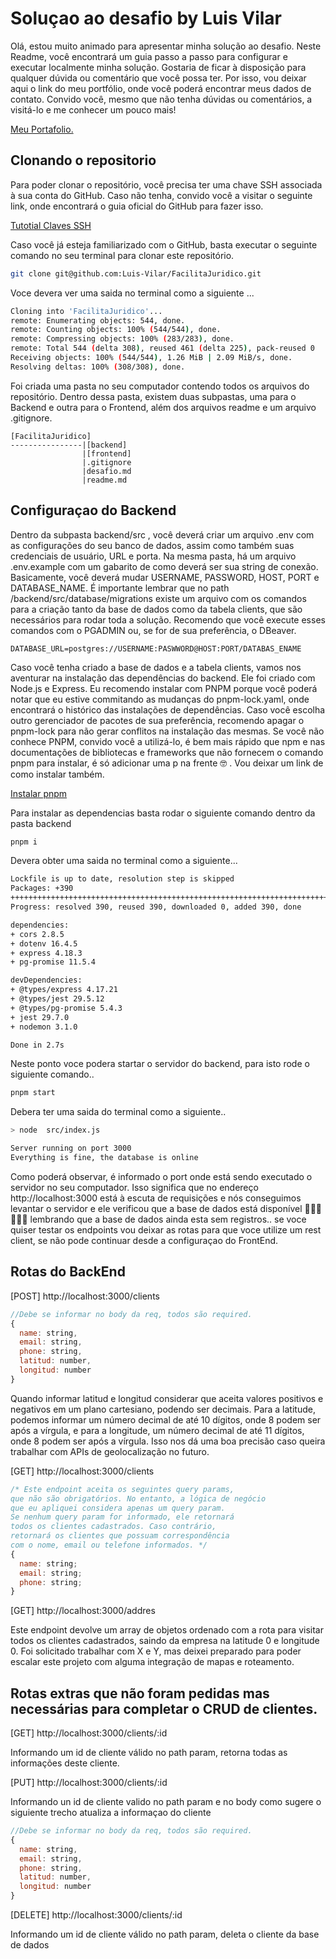 <h1> Soluçao ao desafio by Luis Vilar</h1>
<p>
Olá, estou muito animado para apresentar minha solução ao desafio.
Neste Readme, você encontrará um guia passo a passo para configurar e executar localmente minha solução.
Gostaria de ficar à disposição para qualquer dúvida ou comentário que você possa ter. Por isso, vou deixar aqui o link do meu portfólio, onde você poderá encontrar meus dados de contato. Convido você, mesmo que não tenha dúvidas ou comentários, a visitá-lo e me conhecer um pouco mais!
</p>

<a href= "https://luisvilar.netlify.app/">
Meu Portafolio.
</a>

## Clonando o repositorio

<p>
Para poder clonar o repositório, você precisa ter uma chave SSH associada à sua conta do GitHub. Caso não tenha, convido você a visitar o seguinte link, onde encontrará o guia oficial do GitHub para fazer isso.
</p>
<a href = "https://docs.github.com/en/authentication/connecting-to-github-with-ssh/generating-a-new-ssh-key-and-adding-it-to-the-ssh-agent">
Tutotial Claves SSH
</a><br/>

<p>
Caso você já esteja familiarizado com o GitHub, basta executar o seguinte comando no seu terminal para clonar este repositório.
</p>

```bash
git clone git@github.com:Luis-Vilar/FacilitaJuridico.git
```

<p>
Voce devera ver uma saida no terminal como a siguiente ...
</p>

```bash
Cloning into 'FacilitaJuridico'...
remote: Enumerating objects: 544, done.
remote: Counting objects: 100% (544/544), done.
remote: Compressing objects: 100% (283/283), done.
remote: Total 544 (delta 308), reused 461 (delta 225), pack-reused 0
Receiving objects: 100% (544/544), 1.26 MiB | 2.09 MiB/s, done.
Resolving deltas: 100% (308/308), done.
```

<p>
Foi criada uma pasta no seu computador contendo todos os arquivos do repositório. Dentro dessa pasta, existem duas subpastas, uma para o Backend e outra para o Frontend, além dos arquivos readme e um arquivo .gitignore.
</p>

```shell
[FacilitaJuridico]
----------------|[backend]
                |[frontend]
                |.gitignore
                |desafio.md
                |readme.md
```

## Configuraçao do Backend

<p>
Dentro da subpasta backend/src , você deverá criar um arquivo .env com as configurações do seu banco de dados, assim como também suas credenciais de usuário, URL e porta. Na mesma pasta, há um arquivo .env.example com um gabarito de como deverá ser sua string de conexão. Basicamente, você deverá mudar USERNAME, PASSWORD, HOST, PORT e DATABASE_NAME. É importante lembrar que no path /backend/src/database/migrations existe um arquivo com os comandos para a criação tanto da base de dados como da tabela clients, que são necessários para rodar toda a solução. Recomendo que você execute esses comandos com o PGADMIN ou, se for de sua preferência, o DBeaver.
</p>

```javascritp
DATABASE_URL=postgres://USERNAME:PASWWORD@HOST:PORT/DATABAS_ENAME
```

<p>
Caso você tenha criado a base de dados e a tabela clients, vamos nos aventurar na instalação das dependências do backend. Ele foi criado com Node.js e Express. Eu recomendo instalar com PNPM porque você poderá notar que eu estive commitando as mudanças do pnpm-lock.yaml, onde encontrará o histórico das instalações de dependências. Caso você escolha outro gerenciador de pacotes de sua preferência, recomendo apagar o pnpm-lock para não gerar conflitos na instalação das mesmas. Se você não conhece PNPM, convido você a utilizá-lo, é bem mais rápido que npm e nas documentações de bibliotecas e frameworks que não fornecem o comando pnpm para instalar, é só adicionar uma p na frente 🤓 . Vou deixar um link de como instalar também.
</p>
<a href="https://pnpm.io/installation">
Instalar pnpm 
</a>

<p>
Para instalar as dependencias basta rodar o siguiente comando dentro da pasta backend
</p>

```bash
pnpm i
```

<p>
Devera obter uma saida no terminal como a siguiente...
</p>

```bash
Lockfile is up to date, resolution step is skipped
Packages: +390
++++++++++++++++++++++++++++++++++++++++++++++++++++++++++++++++++++++++++++++
Progress: resolved 390, reused 390, downloaded 0, added 390, done

dependencies:
+ cors 2.8.5
+ dotenv 16.4.5
+ express 4.18.3
+ pg-promise 11.5.4

devDependencies:
+ @types/express 4.17.21
+ @types/jest 29.5.12
+ @types/pg-promise 5.4.3
+ jest 29.7.0
+ nodemon 3.1.0

Done in 2.7s
```

<p>
Neste ponto voce podera startar o servidor do backend, para isto rode o siguiente comando..
</p>

```bash
pnpm start
```

<p>
Debera ter uma saida do terminal como a siguiente..
</p>

```bash
> node  src/index.js

Server running on port 3000
Everything is fine, the database is online
```

<p>
Como poderá observar, é informado o port onde está sendo executado o servidor no seu computador. Isso significa que no endereço http://localhost:3000 está à escuta de requisições e nós conseguimos levantar o servidor e ele verificou que a base de dados está disponível 🎉🎉🎉🎉🎉🎉 lembrando que a base de dados ainda esta sem registros.. se voce quiser testar os endpoints vou deixar as rotas para que voce utilize um rest client, se não pode continuar desde a configuraçao do FrontEnd.
</p>

## Rotas do BackEnd

[POST] http://localhost:3000/clients

```javascript
//Debe se informar no body da req, todos são required.
{
  name: string,
  email: string,
  phone: string,
  latitud: number,
  longitud: number
}
```

<p>
Quando informar latitud e longitud considerar que aceita valores positivos e negativos em um plano cartesiano, podendo ser decimais. Para a latitude, podemos informar um número decimal de até 10 dígitos, onde 8 podem ser após a vírgula, e para a longitude, um número decimal de até 11 dígitos, onde 8 podem ser após a vírgula. Isso nos dá uma boa precisão caso queira trabalhar com APIs de geolocalização no futuro. 
</p>

[GET] http://localhost:3000/clients

```javascript
/* Este endpoint aceita os seguintes query params, 
que não são obrigatórios. No entanto, a lógica de negócio 
que eu apliquei considera apenas um query param. 
Se nenhum query param for informado, ele retornará 
todos os clientes cadastrados. Caso contrário, 
retornará os clientes que possuam correspondência 
com o nome, email ou telefone informados. */
{
  name: string;
  email: string;
  phone: string;
}
```

[GET] http://localhost:3000/addres
<p>
Este endpoint devolve um array de objetos ordenado com a rota para visitar todos os clientes cadastrados, saindo da empresa na latitude 0 e longitude 0. Foi solicitado trabalhar com X e Y, mas deixei preparado para poder escalar este projeto com alguma integração de mapas e roteamento.  
</p>

## Rotas extras que não foram pedidas mas necessárias para completar o CRUD de clientes.

[GET] http://localhost:3000/clients/:id

<p>
Informando um id de cliente válido no path param, retorna todas as informações deste cliente.
</p>

[PUT] http://localhost:3000/clients/:id

<p>
Informando un id de cliente valido no path param e no body como sugere o siguiente trecho
atualiza a informaçao do cliente
</p>

```javascript
//Debe se informar no body da req, todos são required.
{
  name: string,
  email: string,
  phone: string,
  latitud: number,
  longitud: number
}
```

[DELETE] http://localhost:3000/clients/:id

<p>
Informando um id de cliente válido no path param, deleta o cliente da base de dados
</p>

